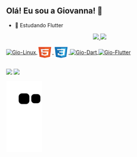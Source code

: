 ## Olá! Eu sou a Giovanna! 👋

- 🌱 Estudando Flutter

<div align="center">
  <a href="https://github.com/GiovannaMS">
  <img height="180em" src="https://github-readme-stats.vercel.app/api?username=GiovannaMS&show_icons=true&theme=codeSTACKr&include_all_commits=true&count_private=true"/>
  <img height="180em" src="https://github-readme-stats.vercel.app/api/top-langs/?username=GiovannaMS&layout=compact&langs_count=7&theme=codeSTACKr"/>
</div>
<div style="display: inline_block"><br>
  <img align="center" alt="Gio-Linux" height="30" width="40" src="https://cdn.jsdelivr.net/gh/devicons/devicon/icons/ubuntu/ubuntu-plain.svg">
  <img align="center" alt="Gio-HTML" height="30" width="40" src="https://raw.githubusercontent.com/devicons/devicon/master/icons/html5/html5-original.svg">
  <img align="center" alt="Gio-CSS" height="30" width="40" src="https://raw.githubusercontent.com/devicons/devicon/master/icons/css3/css3-original.svg">
  <img align="center" alt="Gio-Dart" height="30" width="40" src="https://cdn.jsdelivr.net/gh/devicons/devicon/icons/dart/dart-original.svg">
  <img align="center" alt="Gio-Flutter" height="30" width="40" src="https://cdn.jsdelivr.net/gh/devicons/devicon/icons/flutter/flutter-original.svg">
</div>

##

<div>
  <a href = "mailto:giovannams3999@gmail.com"><img src="https://img.shields.io/badge/Gmail-D14836?style=for-the-badge&logo=gmail&logoColor=white" target="_blank"></a>
  <a href="https://www.linkedin.com/in/giovannams/" target="_blank"><img src="https://img.shields.io/badge/-LinkedIn-%230077B5?style=for-the-badge&logo=linkedin&logoColor=white" target="_blank"></a> 
 
  ![Snake animation](https://github.com/GiovannaMS/GiovannaMS/blob/output/github-contribution-grid-snake.svg)
</div>
  
  
  
